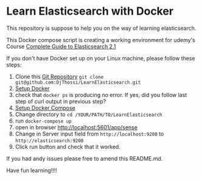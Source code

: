 # Learn Elasticsearch with Docker
This repository is suppose to help you on the way of learning elasticsearch.

This Docker compose script is creating a working environment for udemy's Course [Complete Guide to Elasticsearch 2.1](https://www.udemy.com/elasticsearch-complete-guide/)

If you don't have Docker set up on your Linux machine, please follow these steps:
1. Clone this [Git Repository](https://github.com/DjThossi/LearnElasticsearch) `git clone git@github.com:DjThossi/LearnElasticsearch.git`
2. [Setup Docker](https://docs.docker.com/engine/getstarted/linux_install_help/)
3. check that `docker ps` is producing no error. If yes, did you follow last step of curl output in previous step?
4. [Setup Docker Compose](https://docs.docker.com/compose/install/)
5. Change directory to `cd /YOUR/PATH/TO/LearnElasticsearch`
6. run `docker-compose up`
7. open in browser [http://localhost:5601/app/sense](http://localhost:5601/app/sense)
8. Change in Server input field from `http://localhost:9200` to `http://elasticsearch:9200`
9. Click run button and check that it worked.
 
 
 If you had andy issues please free to amend this README.md.
 
 Have fun learning!!!!